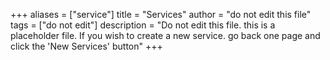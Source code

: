 +++ 
aliases = ["service"] 
title = "Services" 
author = "do not edit this file" 
tags = ["do not edit"] 
description = "Do not edit this file. this is a placeholder file. If you wish to create a new service. go back one page and click the 'New Services' button"
+++

